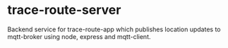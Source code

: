 # trace-route-server

Backend service for trace-route-app which publishes location updates to mqtt-broker using node, express and mqtt-client.
